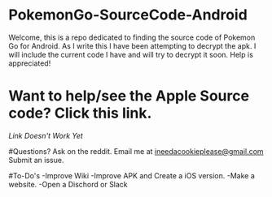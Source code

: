 # PokemonGo-SourceCode-Android

Welcome, this is a repo dedicated to finding the source code of Pokemon Go for Android.  As I write this I have been
attempting to decrypt the apk.  I will include the current code I have and will try to decrypt it soon.  Help is 
appreciated!

# Want to help/see the Apple Source code?  Click this link.
*Link Doesn't Work Yet*

#Questions?
Ask on the reddit.
Email me at ineedacookieplease@gmail.com  
Submit an issue.

#To-Do's
-Improve Wiki
-Improve APK and Create a iOS version.
-Make a website.
-Open a Dischord or Slack

